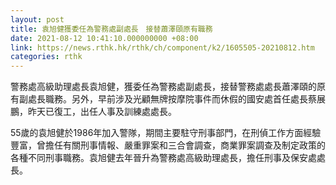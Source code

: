 ```yaml
---
layout: post
title: 袁旭健獲委任為警務處副處長　接替蕭澤頤原有職務
date: 2021-08-12 10:41:10.000000000 +08:00
link: https://news.rthk.hk/rthk/ch/component/k2/1605505-20210812.htm
categories: rthk
---
```


警務處高級助理處長袁旭健，獲委任為警務處副處長，接替警務處處長蕭澤頤的原有副處長職務。另外，早前涉及光顧無牌按摩院事件而休假的國安處首任處長蔡展鵬，昨天已復工，出任人事及訓練處處長。 

55歲的袁旭健於1986年加入警隊，期間主要駐守刑事部門，在刑偵工作方面經驗豐富，曾擔任有關刑事情報、嚴重罪案和三合會調查，商業罪案調查及制定政策的各種不同刑事職務。袁旭健去年晉升為警務處高級助理處長，擔任刑事及保安處處長。
